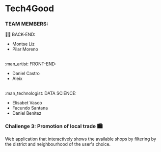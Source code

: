 # Tech4Good

### TEAM MEMBERS:
:construction_worker_woman: BACK-END:
<ul>
  <li>
    Montse Liz
  </li>
  <li>
    Pilar Moreno
  </li>
</ul>
<br>
:man_artist: FRONT-END:
<ul>
  <li>
    Daniel Castro
  </li>
  <li>
    Aleix
  </li>
</ul>
<br>
:man_technologist: DATA SCIENCE:
<ul>
  <li>
    Elisabet Vasco
  </li>
  <li>
    Facundo Santana
  </li>
  <li>
    Daniel Benítez
  </li>
</ul>

### Challenge 3: Promotion of local trade :cityscape:
Web application that interactively shows the available shops by filtering by the district and neighbourhood of the user's choice.
